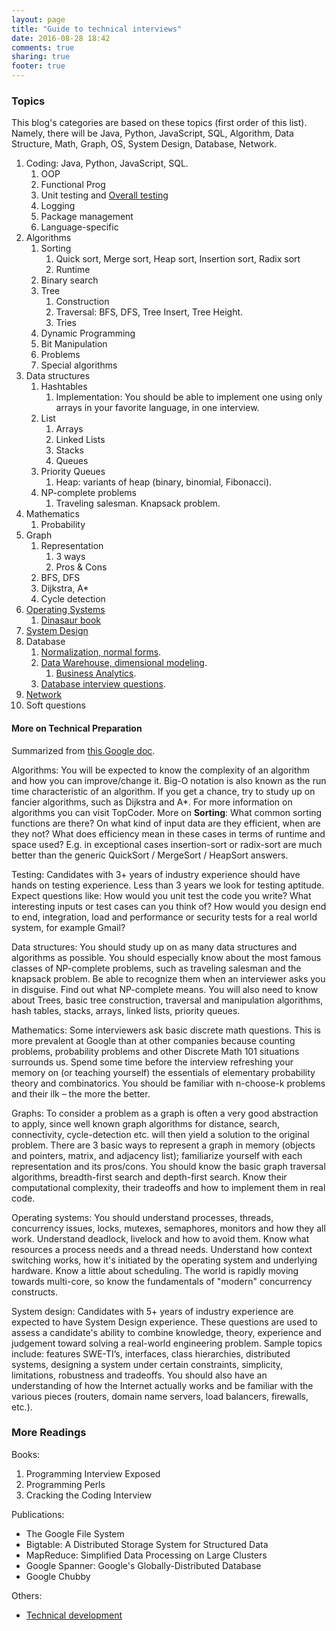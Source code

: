 ```yaml
---
layout: page
title: "Guide to technical interviews"
date: 2016-08-28 18:42
comments: true
sharing: true
footer: true
---
```


### Topics

This blog's categories are based on these topics (first order of this list).
Namely, there will be Java, Python, JavaScript, SQL, Algorithm, Data Structure, Math, Graph, OS, System Design, Database, Network.

1. Coding: Java, Python, JavaScript, SQL.
    1. OOP
    2. Functional Prog
    3. Unit testing and [Overall testing](/blog/2016/09/02/tutorial-test-driven-development/)
    4. Logging
    4. Package management
    5. Language-specific
2. Algorithms
    1. Sorting
        1. Quick sort, Merge sort, Heap sort, Insertion sort, Radix sort
        6. Runtime
    2. Binary search
    3. Tree
        1. Construction
        2. Traversal: BFS, DFS, Tree Insert, Tree Height.
        3. Tries
    4. Dynamic Programming
    5. Bit Manipulation
    5. Problems
    6. Special algorithms
3. Data structures
    1. Hashtables
        1. Implementation: You should be able to implement one using only arrays in your favorite language, in one interview.
    2. List
        1. Arrays
        2. Linked Lists
        3. Stacks
        4. Queues
    3. Priority Queues
        1. Heap: variants of heap (binary, binomial, Fibonacci).
    4. NP-complete problems
        1. Traveling salesman. Knapsack problem.
4. Mathematics
    1. Probability
5. Graph
    1. Representation
        1. 3 ways
        2. Pros & Cons
    2. BFS, DFS
    4. Dijkstra, A*
    6. Cycle detection
6. [Operating Systems](/blog/2016/09/07/questions-operating-system-drills/)
    1. [Dinasaur book](/blog/2016/09/06/tutorial-process-synchronization/)
7. [System Design](/blog/2016/09/14/system-design-questions/)
8. Database
    1. [Normalization, normal forms](/blog/2016/09/12/database-question-bank/).
    2. [Data Warehouse, dimensional modeling](/blog/2016/09/15/tutorial-dimensional-modelling/).
        1. [Business Analytics](/blog/2016/09/16/tutorial-dashboard-for-business-analytics/).
    3. [Database interview questions](/blog/2016/09/12/database-question-bank/).
9. [Network](/blog/2016/09/13/network-question-bank/)
10. Soft questions

#### More on Technical Preparation

Summarized from [this Google doc](https://docs.google.com/presentation/d/1_6c6eu1oaDcJeKGcu43wtal8OeFNL6xMmmoSiDt9l5A/edit?pref=2&pli=1#slide=id.gcb7e7ef4e_478_71).

Algorithms: You will be expected to know the complexity of an algorithm and how you can improve/change it. 
Big-O notation is also known as the run time characteristic of an algorithm. 
If you get a chance, try to study up on fancier algorithms, such as Dijkstra and A*. 
For more information on algorithms you can visit TopCoder. 
More on **Sorting**: What common sorting functions are there? On what kind of input data are they efficient, when are they not? What does efficiency mean in these cases in terms of runtime and space used? E.g. in exceptional cases insertion-sort or radix-sort are much better than the generic QuickSort / MergeSort / HeapSort answers.

Testing: Candidates with 3+ years of industry experience should have hands on testing experience. 
Less than 3 years we look for testing aptitude. 
Expect questions like: How would you unit test the code you write? 
What interesting inputs or test cases can you think of? 
How would you design end to end, integration, load and performance or security tests for a real world system, for example Gmail?

Data structures: You should study up on as many data structures and algorithms as possible. You should especially know about the most famous classes of NP-complete problems, such as traveling salesman and the knapsack problem. Be able to recognize them when an interviewer asks you in disguise. Find out what NP-complete means. You will also need to know about Trees,  basic tree construction, traversal and manipulation algorithms, hash tables, stacks, arrays, linked lists, priority queues.

Mathematics: Some interviewers ask basic discrete math questions. This is more prevalent at Google than at other companies because counting problems, probability problems and other Discrete Math 101 situations surrounds us. Spend some time before the interview refreshing your memory on (or teaching yourself) the essentials of elementary probability theory and combinatorics. You should be familiar with n-choose-k problems and their ilk – the more the better.

Graphs: To consider a problem as a graph is often a very good abstraction to apply, since well known graph algorithms for distance, search, connectivity, cycle-detection etc. will then yield a solution to the original problem. There are 3 basic ways to represent a graph in memory (objects and pointers, matrix, and adjacency list); familiarize yourself with each representation and its pros/cons. You should know the basic graph traversal algorithms, breadth-first search and depth-first search. Know their computational complexity, their tradeoffs and how to implement them in real code.

Operating systems: You should understand processes, threads, concurrency issues, locks, mutexes, semaphores, monitors and how they all work. Understand deadlock, livelock and how to avoid them. Know what resources a process needs and a thread needs. Understand how context switching works, how it's initiated by the operating system and underlying hardware. Know a little about scheduling. The world is rapidly moving towards multi-core, so know the fundamentals of "modern" concurrency constructs.

System design: Candidates with 5+ years of industry experience are expected to have System Design experience. These questions are used to assess a candidate's ability to combine knowledge, theory, experience and judgement toward solving a real-world engineering problem.  Sample topics include: features SWE-TI’s, interfaces, class hierarchies, distributed systems, designing a system under certain constraints, simplicity, limitations, robustness and tradeoffs. You should also have an understanding of how the Internet actually works and be familiar with the various pieces (routers, domain name servers, load balancers, firewalls, etc.).


### More Readings

Books:

1. Programming Interview Exposed
2. Programming Perls
3. Cracking the Coding Interview

Publications:

* The Google File System
* Bigtable: A Distributed Storage System for Structured Data
* MapReduce: Simplified Data Processing on Large Clusters
* Google Spanner: Google's Globally-Distributed Database
* Google Chubby

Others:

* [Technical development](https://www.google.com/about/careers/students/guide-to-technical-development.html)

